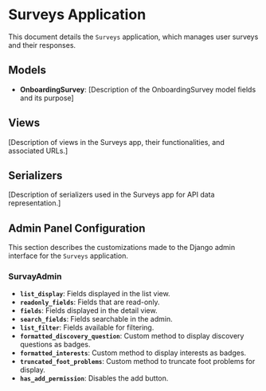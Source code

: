 # Surveys Application

This document details the `Surveys` application, which manages user surveys and their responses.

## Models

- **OnboardingSurvey**: [Description of the OnboardingSurvey model fields and its purpose]

## Views

[Description of views in the Surveys app, their functionalities, and associated URLs.]

## Serializers

[Description of serializers used in the Surveys app for API data representation.]

## Admin Panel Configuration

This section describes the customizations made to the Django admin interface for the `Surveys` application.

### SurvayAdmin

- **`list_display`**: Fields displayed in the list view.
- **`readonly_fields`**: Fields that are read-only.
- **`fields`**: Fields displayed in the detail view.
- **`search_fields`**: Fields searchable in the admin.
- **`list_filter`**: Fields available for filtering.
- **`formatted_discovery_question`**: Custom method to display discovery questions as badges.
- **`formatted_interests`**: Custom method to display interests as badges.
- **`truncated_foot_problems`**: Custom method to truncate foot problems for display.
- **`has_add_permission`**: Disables the add button.